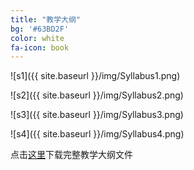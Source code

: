 ```yaml
---
title: "教学大纲"
bg: '#63BD2F'
color: white
fa-icon: book
---
```



![s1]({{ site.baseurl }}/img/Syllabus1.png)

![s2]({{ site.baseurl }}/img/Syllabus2.png)

![s3]({{ site.baseurl }}/img/Syllabus3.png)

![s4]({{ site.baseurl }}/img/Syllabus4.png)

点击[这里](http://1drv.ms/17Y1jb6)下载完整教学大纲文件


